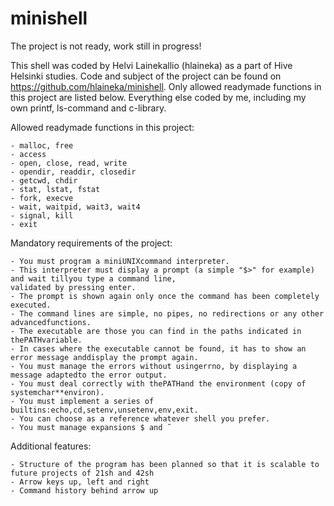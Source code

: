 # minishell


The project is not ready, work still in progress!

This shell was coded by Helvi Lainekallio (hlaineka) as a part of Hive
Helsinki studies. 
Code and subject of the project can be found on
https://github.com/hlaineka/minishell.
Only allowed readymade functions in this project are listed below. Everything
else coded by me, including my own printf, ls-command and c-library.

Allowed readymade functions in this project:

    - malloc, free
    - access
    - open, close, read, write
    - opendir, readdir, closedir
    - getcwd, chdir
    - stat, lstat, fstat
    - fork, execve
    - wait, waitpid, wait3, wait4
    - signal, kill
    - exit

Mandatory requirements of the project:

    - You must program a miniUNIXcommand interpreter.
    - This interpreter must display a prompt (a simple "$>" for example) and wait tillyou type a command line,
    validated by pressing enter.
    - The prompt is shown again only once the command has been completely executed.
    - The command lines are simple, no pipes, no redirections or any other advancedfunctions.
    - The executable are those you can find in the paths indicated in thePATHvariable.
    - In cases where the executable cannot be found, it has to show an error message anddisplay the prompt again.
    - You must manage the errors without usingerrno, by displaying a message adaptedto the error output.
    - You must deal correctly with thePATHand the environment (copy of systemchar**environ).
    - You must implement a series of builtins:echo,cd,setenv,unsetenv,env,exit.
    - You can choose as a reference whatever shell you prefer.
    - You must manage expansions $ and ̃

Additional features:

    - Structure of the program has been planned so that it is scalable to future projects of 21sh and 42sh
    - Arrow keys up, left and right
    - Command history behind arrow up


